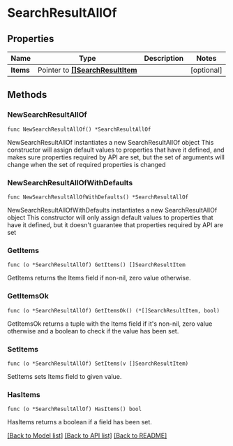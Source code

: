 # SearchResultAllOf

## Properties

Name | Type | Description | Notes
------------ | ------------- | ------------- | -------------
**Items** | Pointer to [**[]SearchResultItem**](SearchResultItem.md) |  | [optional] 

## Methods

### NewSearchResultAllOf

`func NewSearchResultAllOf() *SearchResultAllOf`

NewSearchResultAllOf instantiates a new SearchResultAllOf object
This constructor will assign default values to properties that have it defined,
and makes sure properties required by API are set, but the set of arguments
will change when the set of required properties is changed

### NewSearchResultAllOfWithDefaults

`func NewSearchResultAllOfWithDefaults() *SearchResultAllOf`

NewSearchResultAllOfWithDefaults instantiates a new SearchResultAllOf object
This constructor will only assign default values to properties that have it defined,
but it doesn't guarantee that properties required by API are set

### GetItems

`func (o *SearchResultAllOf) GetItems() []SearchResultItem`

GetItems returns the Items field if non-nil, zero value otherwise.

### GetItemsOk

`func (o *SearchResultAllOf) GetItemsOk() (*[]SearchResultItem, bool)`

GetItemsOk returns a tuple with the Items field if it's non-nil, zero value otherwise
and a boolean to check if the value has been set.

### SetItems

`func (o *SearchResultAllOf) SetItems(v []SearchResultItem)`

SetItems sets Items field to given value.

### HasItems

`func (o *SearchResultAllOf) HasItems() bool`

HasItems returns a boolean if a field has been set.


[[Back to Model list]](../README.md#documentation-for-models) [[Back to API list]](../README.md#documentation-for-api-endpoints) [[Back to README]](../README.md)


